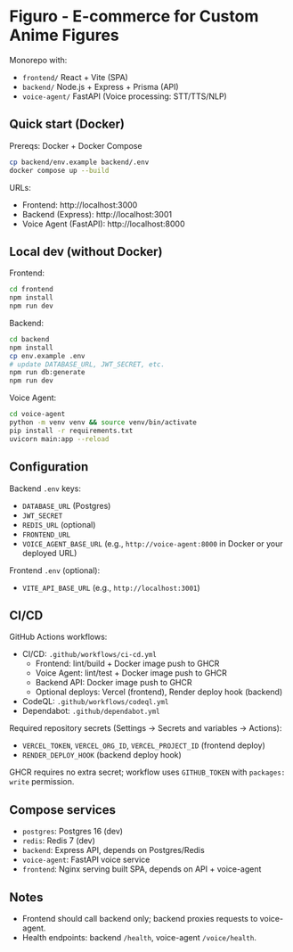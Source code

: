 # Figuro - E-commerce for Custom Anime Figures

Monorepo with:
- `frontend/` React + Vite (SPA)
- `backend/` Node.js + Express + Prisma (API)
- `voice-agent/` FastAPI (Voice processing: STT/TTS/NLP)

## Quick start (Docker)

Prereqs: Docker + Docker Compose

```bash
cp backend/env.example backend/.env
docker compose up --build
```

URLs:
- Frontend: http://localhost:3000
- Backend (Express): http://localhost:3001
- Voice Agent (FastAPI): http://localhost:8000

## Local dev (without Docker)

Frontend:
```bash
cd frontend
npm install
npm run dev
```

Backend:
```bash
cd backend
npm install
cp env.example .env
# update DATABASE_URL, JWT_SECRET, etc.
npm run db:generate
npm run dev
```

Voice Agent:
```bash
cd voice-agent
python -m venv venv && source venv/bin/activate
pip install -r requirements.txt
uvicorn main:app --reload
```

## Configuration

Backend `.env` keys:
- `DATABASE_URL` (Postgres)
- `JWT_SECRET`
- `REDIS_URL` (optional)
- `FRONTEND_URL`
- `VOICE_AGENT_BASE_URL` (e.g., `http://voice-agent:8000` in Docker or your deployed URL)

Frontend `.env` (optional):
- `VITE_API_BASE_URL` (e.g., `http://localhost:3001`)

## CI/CD

GitHub Actions workflows:
- CI/CD: `.github/workflows/ci-cd.yml`
  - Frontend: lint/build + Docker image push to GHCR
  - Voice Agent: lint/test + Docker image push to GHCR
  - Backend API: Docker image push to GHCR
  - Optional deploys: Vercel (frontend), Render deploy hook (backend)
- CodeQL: `.github/workflows/codeql.yml`
- Dependabot: `.github/dependabot.yml`

Required repository secrets (Settings → Secrets and variables → Actions):
- `VERCEL_TOKEN`, `VERCEL_ORG_ID`, `VERCEL_PROJECT_ID` (frontend deploy)
- `RENDER_DEPLOY_HOOK` (backend deploy hook)

GHCR requires no extra secret; workflow uses `GITHUB_TOKEN` with `packages: write` permission.

## Compose services

- `postgres`: Postgres 16 (dev)
- `redis`: Redis 7 (dev)
- `backend`: Express API, depends on Postgres/Redis
- `voice-agent`: FastAPI voice service
- `frontend`: Nginx serving built SPA, depends on API + voice-agent

## Notes

- Frontend should call backend only; backend proxies requests to voice-agent.
- Health endpoints: backend `/health`, voice-agent `/voice/health`.
